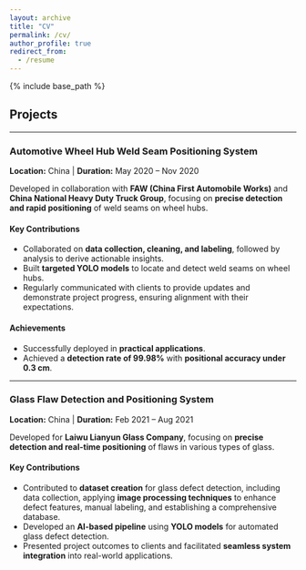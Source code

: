 ```yaml
---
layout: archive
title: "CV"
permalink: /cv/
author_profile: true
redirect_from:
  - /resume
---
```


{% include base_path %}


## Projects  
---

### Automotive Wheel Hub Weld Seam Positioning System  
**Location:** China | **Duration:** May 2020 – Nov 2020  

Developed in collaboration with **FAW (China First Automobile Works)** and **China National Heavy Duty Truck Group**, focusing on **precise detection and rapid positioning** of weld seams on wheel hubs.  

#### Key Contributions  
- Collaborated on **data collection, cleaning, and labeling**, followed by analysis to derive actionable insights.  
- Built **targeted YOLO models** to locate and detect weld seams on wheel hubs.  
- Regularly communicated with clients to provide updates and demonstrate project progress, ensuring alignment with their expectations.  

#### Achievements  
- Successfully deployed in **practical applications**.  
- Achieved a **detection rate of 99.98%** with **positional accuracy under 0.3 cm**.  

---

### Glass Flaw Detection and Positioning System  
**Location:** China | **Duration:** Feb 2021 – Aug 2021  

Developed for **Laiwu Lianyun Glass Company**, focusing on **precise detection and real-time positioning** of flaws in various types of glass.  

#### Key Contributions  
- Contributed to **dataset creation** for glass defect detection, including data collection, applying **image processing techniques** to enhance defect features, manual labeling, and establishing a comprehensive database.  
- Developed an **AI-based pipeline** using **YOLO models** for automated glass defect detection.  
- Presented project outcomes to clients and facilitated **seamless system integration** into real-world applications.  

